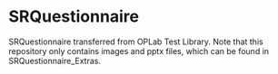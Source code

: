 # SRQuestionnaire
SRQuestionnaire transferred from OPLab Test Library. Note that this repository only contains images and pptx files, which can be found in SRQuestionnaire_Extras. 
